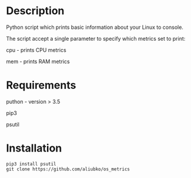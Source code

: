 # Description
Python script which prints basic information about your Linux  to console.

The script accept a single parameter to specify which metrics set to print:

  cpu - prints CPU metrics

  mem - prints RAM metrics
  
  # Requirements
  
  puthon - version > 3.5

  pip3

  psutil
  
  # Installation
    pip3 install psutil
    git clone https://github.com/aliubko/os_metrics
    
